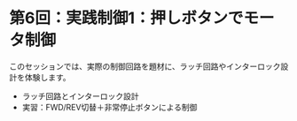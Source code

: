 # 第6回：実践制御1：押しボタンでモータ制御

このセッションでは、実際の制御回路を題材に、ラッチ回路やインターロック設計を体験します。

- ラッチ回路とインターロック設計
- 実習：FWD/REV切替＋非常停止ボタンによる制御

